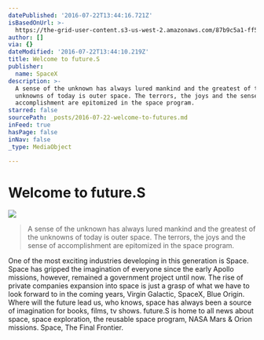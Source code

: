 ```yaml
---
datePublished: '2016-07-22T13:44:16.721Z'
isBasedOnUrl: >-
  https://the-grid-user-content.s3-us-west-2.amazonaws.com/87b9c5a1-ff51-455e-a35f-003c2e811067.jpg
author: []
via: {}
dateModified: '2016-07-22T13:44:10.219Z'
title: Welcome to future.S
publisher:
  name: SpaceX
description: >-
  A sense of the unknown has always lured mankind and the greatest of the
  unknowns of today is outer space. The terrors, the joys and the sense of
  accomplishment are epitomized in the space program.
starred: false
sourcePath: _posts/2016-07-22-welcome-to-futures.md
inFeed: true
hasPage: false
inNav: false
_type: MediaObject

---
```

# Welcome to future.S
![](https://s3-us-west-2.amazonaws.com/the-grid-img/p/629bad1a9c334da2289a94d740047b8694dfc1cb.jpg)

> A sense of the unknown has always lured mankind and the greatest of the unknowns of today is outer space. The terrors, the joys and the sense of accomplishment are epitomized in the space program.

One of the most exciting industries developing in this generation is Space. Space has gripped the imagination of everyone since the early Apollo missions, however, remained a government project until now. The rise of private companies expansion into space is just a grasp of what we have to look forward to in the coming years, Virgin Galactic, SpaceX, Blue Origin. Where will the future lead us, who knows, space has always been a source of imagination for books, films, tv shows. future.S is home to all news about space, space exploration, the reusable space program, NASA Mars & Orion missions. Space, The Final Frontier.